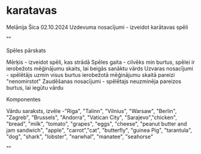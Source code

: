 # karatavas
Melānija Šica 
02.10.2024
Uzdevuma nosacījumi - izveidot karātavas spēli

""

Spēles pārskats

Mērķis - izveidot spēli, kas strādā
Spēles gaita - cilvēks min burtus, spēlei ir ierobežots mēģinājumu skaits, lai beigās sanāktu vārds
Uzvaras nosacījumi - spēlētājs uzmin visus burtus ierobežotā mēģinājumu skaitā pareizi "nenomirstot"
Zaudēšanas nosacījumi - spēlētajs neuzminēja pareizos burtus, lai iegūtu vārdu

Komponentes

Vārdu saraksts, izvēle -"Riga", "Talinn", "Vilnius", "Warsaw", "Berlin", "Zagreb", "Brussels", "Andorra", "Vatican City", "Sarajevo","chicken", "bread", "milk", "tomato", "grapes", "eggs", "cheese", "peanut butter and jam sandwich", "apple", "carrot","cat", "butterfly", "guinea Pig", "tarantula", "dog", "shark", "lobster", "narwhal", "manatee", "seahorse"


""